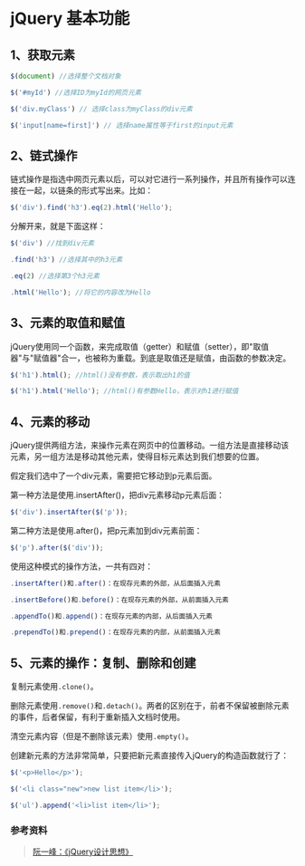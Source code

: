 # jQuery 基本功能

## 1、获取元素

```javascript
$(document) //选择整个文档对象

$('#myId') //选择ID为myId的网页元素

$('div.myClass') // 选择class为myClass的div元素

$('input[name=first]') // 选择name属性等于first的input元素
```

## 2、链式操作

链式操作是指选中网页元素以后，可以对它进行一系列操作，并且所有操作可以连接在一起，以链条的形式写出来。比如：
```javascript
$('div').find('h3').eq(2).html('Hello');
``` 
分解开来，就是下面这样：
```javascript
$('div') //找到div元素

.find('h3') //选择其中的h3元素

.eq(2) //选择第3个h3元素

.html('Hello'); //将它的内容改为Hello
``` 

## 3、元素的取值和赋值

jQuery使用同一个函数，来完成取值（getter）和赋值（setter），即"取值器"与"赋值器"合一，也被称为重载。到底是取值还是赋值，由函数的参数决定。
```javascript
$('h1').html(); //html()没有参数，表示取出h1的值

$('h1').html('Hello'); //html()有参数Hello，表示对h1进行赋值
``` 

## 4、元素的移动

jQuery提供两组方法，来操作元素在网页中的位置移动。一组方法是直接移动该元素，另一组方法是移动其他元素，使得目标元素达到我们想要的位置。

假定我们选中了一个div元素，需要把它移动到p元素后面。

第一种方法是使用.insertAfter()，把div元素移动p元素后面：
```javascript
$('div').insertAfter($('p'));
``` 

第二种方法是使用.after()，把p元素加到div元素前面：
```javascript
$('p').after($('div'));
``` 

使用这种模式的操作方法，一共有四对：
```javascript
.insertAfter()和.after()：在现存元素的外部，从后面插入元素

.insertBefore()和.before()：在现存元素的外部，从前面插入元素

.appendTo()和.append()：在现存元素的内部，从后面插入元素

.prependTo()和.prepend()：在现存元素的内部，从前面插入元素
``` 

## 5、元素的操作：复制、删除和创建

复制元素使用`.clone()`。

删除元素使用`.remove()`和`.detach()`。两者的区别在于，前者不保留被删除元素的事件，后者保留，有利于重新插入文档时使用。

清空元素内容（但是不删除该元素）使用`.empty()`。

创建新元素的方法非常简单，只要把新元素直接传入jQuery的构造函数就行了：
```javascript
$('<p>Hello</p>');

$('<li class="new">new list item</li>');

$('ul').append('<li>list item</li>');
``` 

### 参考资料
> [阮一峰：《jQuery设计思想》](http://www.ruanyifeng.com/blog/2011/07/jquery_fundamentals.html)